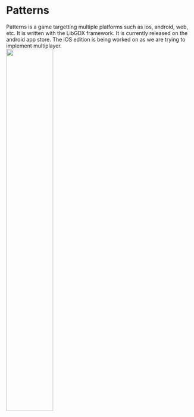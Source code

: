 <h1> <b> Patterns </b> </h1>
Patterns is a game targetting multiple platforms such as ios, android, web, etc. It is written with the LibGDX framework.
It is currently released on the android app store. The iOS edition is being worked on as we are trying to implement multiplayer.
<br>
<a href="https://play.google.com/store/apps/details?id=com.furryfaust.patterns.android"> <img src="http://metrochessla.com/wp-content/uploads/2012/10/available-google.png" width="50%"> </img> </a>
